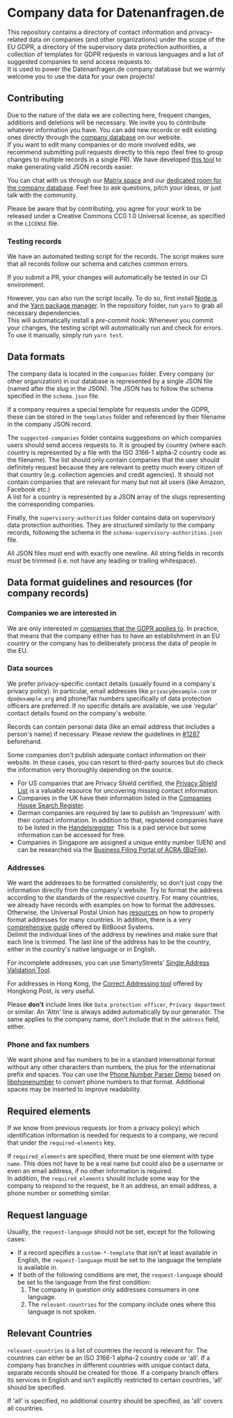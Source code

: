 # Company data for Datenanfragen.de

This repository contains a directory of contact information and privacy-related data on companies (and other organizations) under the scope of the EU GDPR, a directory of the supervisory data protection authorities, a collection of templates for GDPR requests in various languages and a list of suggested companies to send access requests to.  
It is used to power the Datenanfragen.de company database but we warmly welcome you to use the data for your own projects!

## Contributing

Due to the nature of the data we are collecting here, frequent changes, additions and deletions will be necessary. We invite you to contribute whatever information you have. You can add new records or edit existing ones directly through the [company database](https://www.datarequests.org/company/) on our website.  
If you want to edit many companies or do more involved edits, we recommend submitting pull requests directly to this repo (feel free to group changes to multiple records in a single PR). We have developed [this tool](https://company-json.netlify.com/) to make generating valid JSON records easier.

You can chat with us through our [Matrix space](https://matrix.to/#/#datenanfragen:matrix.altpeter.me) and our [dedicated room for the company database](https://matrix.to/#/#dade-company:matrix.altpeter.me). Feel free to ask questions, pitch your ideas, or just talk with the community.

Please be aware that by contributing, you agree for your work to be released under a Creative Commons CC0 1.0 Universal license, as specified in the `LICENSE` file.

### Testing records

We have an automated testing script for the records. The script makes sure that all records follow our schema and catches common errors.

If you submit a PR, your changes will automatically be tested in our CI environment.

However, you can also run the script locally. To do so, first install [Node.js](https://nodejs.org/en/download/) and the [Yarn package manager](https://yarnpkg.com/lang/en/docs/install/). In the repository folder, run `yarn` to grab all necessary dependencies.  
This will automatically install a *pre-commit hook*: Whenever you commit your changes, the testing script will automatically run and check for errors.  
To use it manually, simply run `yarn test`.

## Data formats

The company data is located in the `companies` folder. Every company (or other organization) in our database is represented by a single JSON file (named after the slug in the JSON). The JSON has to follow the schema specified in the `schema.json` file.

If a company requires a special template for requests under the GDPR, these can be stored in the `templates` folder and referenced by their filename in the company JSON record.

The `suggested-companies` folder contains suggestions on which companies users should send access requests to. It is grouped by country (where each country is represented by a file with the ISO 3166-1 alpha-2 country code as the filename). The list should only contain companies that the user should definitely request because they are relevant to pretty much every citizen of that country (e.g. collection agencies and credit agencies). It should not contain companies that are relevant for many but not all users (like Amazon, Facebook etc.)  
A list for a country is represented by a JSON array of the slugs representing the corresponding companies.

Finally, the `supervisory-authorities` folder contains data on supervisory data protection authorities. They are structured similarly to the company records, following the schema in the `schema-supervisory-authorities.json` file.

All JSON files must end with exactly one newline. All string fields in records must be trimmed (i.e. not have any leading or trailing whitespace).

## Data format guidelines and resources (for company records)

### Companies we are interested in

We are only interested in [companies that the GDPR applies to](https://www.datarequests.org/blog/gdpr-territorial-scope/). In practice, that means that the company either has to have an establishment in an EU country or the company has to deliberately process the data of people in the EU.

### Data sources

We prefer privacy-specific contact details (usually found in a company's privacy policy). In particular, email addresses like `privacy@example.com` or `dpo@example.org` and phone/fax numbers specifically of data protection officers are preferred. If no specific details are available, we use 'regular' contact details found on the company's website.

Records can contain personal data (like an email address that includes a person's name) if necessary. Please review the guidelines in [#1287](https://github.com/datenanfragen/data/issues/1287) beforehand.

Some companies don't publish adequate contact information on their website. In these cases, you can resort to third-party sources but do check the information very thoroughly depending on the source.

* For US companies that are Privacy Shield certified, the [Privacy Shield List](https://www.privacyshield.gov/list) is a valuable resource for uncovering missing contact information.
* Companies in the UK have their information listed in the [Companies House Search Register](https://beta.companieshouse.gov.uk/).
* German companies are required by law to publish an 'Impressum' with their contact information. In addition to that, registered companies have to be listed in the [Handelsregister](https://www.handelsregister.de). This is a paid service but some information can be accessed for free.
* Companies in Singapore are assigned a unique entity number (UEN) and can be researched via the [Business Filing Portal of ACRA (BizFile)](https://www.bizfile.gov.sg).

### Addresses

We want the addresses to be formatted consistently, so don't just copy the information directly from the company's website. Try to format the address according to the standards of the respective country. For many countries, we already have records with examples on how to format the addresses. Otherwise, the Universal Postal Union has [resources](http://www.upu.int/en/activities/addressing/postal-addressing-systems-in-member-countries.html) on how to properly format addresses for many countries. In addition, there is a very [comprehensive guide](https://www.bitboost.com/ref/international-address-formats.html) offered by BitBoost Systems.  
Delimit the individual lines of the address by newlines and make sure that each line is trimmed. The last line of the address has to be the country, either in the country's native language or in English.

For incomplete addresses, you can use SmartyStreets' [Single Address Validation Tool](https://smartystreets.com/products/single-address).

For addresses in Hong Kong, the [Correct Addressing tool](https://www.hongkongpost.hk/correct_addressing/index.jsp?lang=en_US) offered by Hongkong Post, is very useful.

Please **don't** include lines like `Data protection officer`, `Privacy department` or similar. An 'Attn' line is always added automatically by our generator. The same applies to the company name, don't include that in the `address` field, either.

### Phone and fax numbers

We want phone and fax numbers to be in a standard international format without any other characters than numbers, the plus for the international prefix and spaces. You can use the [Phone Number Parser Demo](https://libphonenumber.appspot.com/) based on [libphonenumber](https://github.com/googlei18n/libphonenumber/) to convert phone numbers to that format. Additional spaces may be inserted to improve readability.

## Required elements

If we know from previous requests (or from a privacy policy) which identification information is needed for requests to a company, we record that under the `required-elements` key.

If `required_elements` are specified, there must be one element with type `name`. This does not have to be a real name but could also be a username or even an email address, if no other information is required.  
In addition, the `required_elements` should include some way for the company to respond to the request, be it an address, an email address, a phone number or something similar. 

## Request language

Usually, the `request-language` should not be set, except for the following cases:

* If a record specifies a `custom-*-template` that isn't at least available in English, the `request-language` must be set to the language the template is available in.
* If both of the following conditions are met, the `request-language` should be set to the language from the first condition:
    1. The company in question only addresses consumers in one language.
    2. The `relevant-countries` for the company include ones where this language is not spoken.

## Relevant Countries

`relevant-countries` is a list of countries the record is relevant for. The countries can either be an ISO 3166-1 alpha-2 country code or 'all'. If a company has branches in different countries with unique contact data, separate records should be created for those. If a company branch offers its services in English and isn't explicitly restricted to certain countries, 'all' should be specified.

If 'all' is specified, no additional country should be specified, as 'all' covers all countries.
